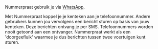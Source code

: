 Nummerpraat gebruik je via [WhatsApp](https://wa.me/3197010241410?text=Hey).

Met Nummerpraat koppel je je kenteken aan je telefoonnummer. Andere gebruikers kunnen jou vervolgens een bericht sturen op basis van jouw kenteken. Deze berichten ontvang je per SMS. Telefoonnummers worden nooit getoond aan een ontvanger. Nummerpraat werkt als een 'doorgeefluik' waarmee je dus berichten tussen twee voertuigen kunt sturen.
